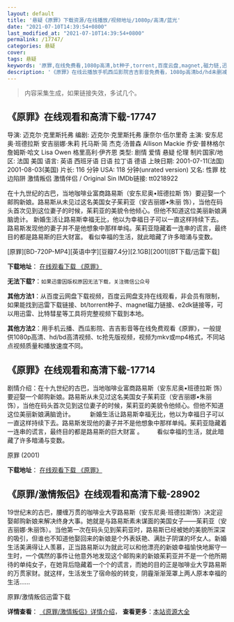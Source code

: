 ```yaml
---
layout: default
title: '悬疑《原罪》下载资源/在线播放/视频地址/1080p/高清/蓝光'
date: "2021-07-10T14:39:54+0800"
last_modified_at: "2021-07-10T14:39:54+0800"
permalink: /17747/
categories: 悬疑
cover:
tags: 悬疑
keywords: '原罪,在线免费看,1080p高清,bt种子,torrent,百度云盘,magnet,磁力链,迅雷下载资源'
description: '《原罪》在线云播放手机西瓜影院吉吉影音免费看，1080p高清bd/hd未删减完整版和tc抢先枪版，mkv/mp4格式，附带bt/torrent种子、magnet/磁力链、百度云盘、网盘资源迅雷下载链接'
---
```


>内容采集生成，如果链接失效，多试几个。


## 《原罪》在线观看和高清下载-17747

导演: 迈克尔·克里斯托弗 编剧: 迈克尔·克里斯托弗 康奈尔·伍尔里奇 主演: 安东尼奥·班德拉斯 安吉丽娜·朱莉 托马斯·简 杰克·汤普森 Allison Mackie 乔安·普林格尔 詹姆斯·哈文 Lisa Owen 格里高利·伊齐恩 类型: 剧情 爱情 悬疑 伦理 制片国家/地区: 法国 美国 语言: 英语 西班牙语 日语 拉丁语 德语 上映日期: 2001-07-11(法国) 2001-08-03(美国) 片长: 116 分钟 USA: 118 分钟(unrated version) 又名: 性罪 枕边陷阱 激情叛侣 激情伴侣 / Original Sin IMDb链接: tt0218922

在十九世纪的古巴，当地咖啡业富商路易斯（安东尼奥•班德拉斯 饰）要迎娶一个邮购新娘。路易斯从未见过这名美国女子茱莉亚（安吉丽娜•朱丽 饰），当他在码头首次见到这位妻子的时候，茱莉亚的美貌令他倾心。但他不知道这位美丽新娘满脑诡计。 新婚生活让路易斯幸福无比，他以为幸福日子可以一直这样持续下去。路易斯发现他的妻子并不是他想象中那样单纯。茱莉亚隐藏着一连串的谎言，最终目的都是路易斯的巨大财富。 看似幸福的生活，就此暗藏了许多暗涌与变数。


[原罪][BD-720P-MP4][英语中字][豆瓣7.4分][2.1GB][2001][BT下载/迅雷下载]

**下载地址**： [在线观看下载 《原罪》](https://www.btdx8.com/torrent/original_sin_2001.html) 


**无法下载?**：`如果迅雷因版权原因无法下载，关注微信公众号 `

**其他方法1**：从百度云网盘下载视频，百度云网盘支持在线观看，非会员有限制，如果能找到迅雷下载链接、bt/torrent种子、magnet磁力链接、e2dk链接等，可以用迅雷、比特彗星等工具将完整视频下载到本地。

**其他方法2**：用手机云播、西瓜影院、吉吉影音等在线免费观看《原罪》，一般提供1080p高清、hd/bd高清视频、tc抢先版视频，视频为mkv或mp4格式，不同站点视频质量和播放速度不同。


## 《原罪》在线观看和高清下载-17714

剧情介绍：在十九世纪的古巴，当地咖啡业富商路易斯（安东尼奥•班德拉斯 饰）要迎娶一个邮购新娘。路易斯从未见过这名美国女子茱莉亚（安吉丽娜•朱丽 饰），当他在码头首次见到这位妻子的时候，茱莉亚的美貌令他倾心。但他不知道这位美丽新娘满脑诡计。  　　新婚生活让路易斯幸福无比，他以为幸福日子可以一直这样持续下去。路易斯发现他的妻子并不是他想象中那样单纯。茱莉亚隐藏着一连串的谎言，最终目的都是路易斯的巨大财富 。 　　看似幸福的生活，就此暗藏了许多暗涌与变数。


原罪 (2001)

**下载地址**： [在线观看下载 《原罪》](https://www.btbtdy.me/btdy/dy3452.html) 


## 《原罪/激情叛侣》在线观看和高清下载-28902

19世纪末的古巴，腰缠万贯的咖啡业大亨路易斯（安东尼奥&middot;班德拉斯饰）决定迎娶邮购新娘来解决终身大事。她就是与路易斯素未谋面的美国女子&mdash;—茱莉亚（安吉丽娜·朱丽饰）。当他第一次在码头见到茱莉亚时，路易斯已经被她的美貌所深深的吸引，但谁也不知道他娶回来的新娘是个外表妖艳、满肚子阴谋的坏女人。新婚生活美满得让人羡慕，正当路易斯以为就此可以和他漂亮的新娘幸福愉快地厮守一生时，一个偶然的事件让他意外地发现这个邮购来的新娘茱莉亚并不是一个他所期待的单纯女子，在她背后隐藏着一个个的谎言，而她的目的正是咖啡业大亨路易斯的万贯家财。就这样，生活发生了宿命般的转变，阴霾渐渐笼罩上两人原本幸福的生活&hellip;…


原罪/激情叛侣迅雷下载

**详情查看**： [《原罪/激情叛侣》详情介绍](/movie/28902/)， **查看更多**：[本站资源大全](/movie/t/all/)

